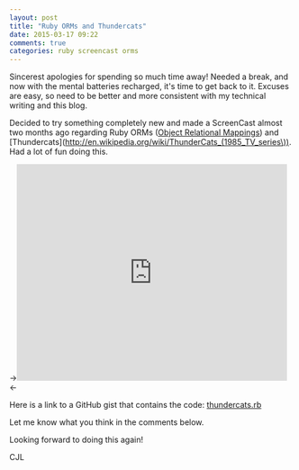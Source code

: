 ```yaml
---
layout: post
title: "Ruby ORMs and Thundercats"
date: 2015-03-17 09:22
comments: true
categories: ruby screencast orms
---
```


Sincerest apologies for spending so much time away! Needed a break, and now with the mental batteries recharged, it's time to get back to it. Excuses are easy, so need to be better and more consistent with my technical writing and this blog.

Decided to try something completely new and made a ScreenCast almost two months ago regarding Ruby ORMs ([Object Relational Mappings](http://en.wikipedia.org/wiki/Object-relational_mapping)) and [Thundercats](http://en.wikipedia.org/wiki/ThunderCats_(1985_TV_series\)). Had a lot of fun doing this.

-><iframe width="480" height="385" src="http://www.youtube.com/embed/PjKtaQC4GLE?hd=1" frameborder="0" allowfullscreen></iframe><-

Here is a link to a GitHub gist that contains the code:
[thundercats.rb](https://gist.github.com/CarlosPlusPlus/b6497d90df7c79aa4b59)

Let me know what you think in the comments below.  

Looking forward to doing this again!

CJL
